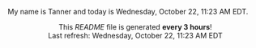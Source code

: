 My name is Tanner and today is Wednesday, October 22, 11:23 AM EDT.

<p align="center">This <i>README</i> file is generated <b>every 3 hours</b>!</br>Last refresh: Wednesday, October 22, 11:23 AM EDT<br /></p>
